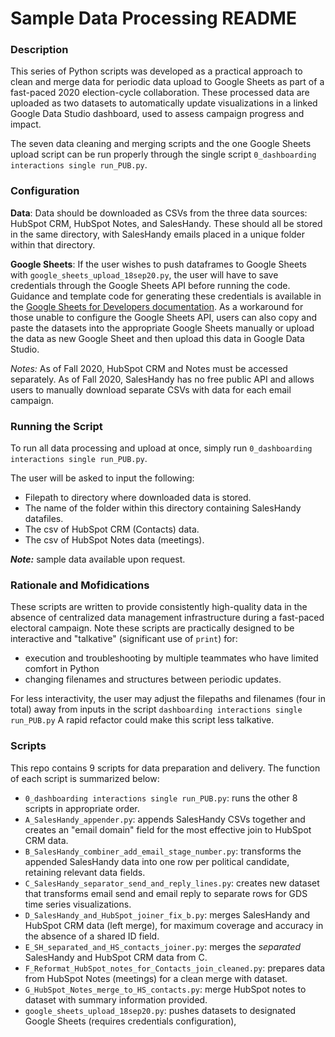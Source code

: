 # Sample Data Processing README

### Description
This series of Python scripts was developed as a practical approach to clean and merge data for periodic data upload to Google Sheets as part of a fast-paced 2020 election-cycle collaboration. These processed data are uploaded as two datasets to automatically update visualizations in a linked Google Data Studio dashboard, used to assess campaign progress and impact. 

The seven data cleaning and merging scripts and the one Google Sheets upload script can be run properly through the single script `0_dashboarding interactions single run_PUB.py`. 



### Configuration
**Data**: Data should be downloaded as CSVs from the three data sources: HubSpot CRM, HubSpot Notes, and SalesHandy. These should all be stored in the same directory, with SalesHandy emails placed in a unique folder within that directory. 

**Google Sheets**: If the user wishes to push dataframes to Google Sheets with `google_sheets_upload_18sep20.py`, the user will have to save credentials through the Google Sheets API before running the code.  Guidance and template code for generating these credentials is available in the [Google Sheets for Developers documentation]( https://developers.google.com/sheets/api/quickstart/python?authuser=4). As a workaround for those unable to configure the Google Sheets API, users can also copy and paste the datasets into the appropriate Google Sheets manually or upload the data as new Google Sheet and then upload this data in Google Data Studio.

*Notes:* As of Fall 2020, HubSpot CRM and Notes must be accessed separately. As of Fall 2020, SalesHandy has no free public API and allows users to manually download separate CSVs with data for each email campaign. 


### Running the Script 
To run all data processing and upload at once, simply run `0_dashboarding interactions single run_PUB.py`. 

The user will be asked to input the following:
- Filepath to directory where downloaded data is stored.
- The name of the folder within this directory containing SalesHandy datafiles.
- The csv of HubSpot CRM (Contacts) data.
- The csv of HubSpot Notes data (meetings).

___Note:___ sample data available upon request.

### Rationale and Mofidications
These scripts are written to provide consistently high-quality data in the absence of centralized data management infrastructure during a fast-paced electoral campaign. Note these scripts are practically designed to be interactive and "talkative" (significant use of `print`) for: 
- execution and troubleshooting by multiple teammates who have limited comfort in Python
- changing filenames and structures between periodic updates.

For less interactivity, the user may adjust the filepaths and filenames (four in total) away from inputs in the script `dashboarding interactions single run_PUB.py` A rapid refactor could make this script less talkative. 

### Scripts
This repo contains 9 scripts for data preparation and delivery. The function of each script is summarized below:
- `0_dashboarding interactions single run_PUB.py`: runs the other 8 scripts in appropriate order.
- `A_SalesHandy_appender.py`: appends SalesHandy CSVs together and creates an "email domain" field for the most effective join to HubSpot CRM data.
- `B_SalesHandy_combiner_add_email_stage_number.py`: transforms the appended SalesHandy data into one row per political candidate, retaining relevant data fields.
- `C_SalesHandy_separator_send_and_reply_lines.py`: creates new dataset that transforms email send and email reply to separate rows for GDS time series visualizations.
- `D_SalesHandy_and_HubSpot_joiner_fix_b.py`: merges SalesHandy and HubSpot CRM data (left merge), for maximum coverage and accuracy in the absence of a shared ID field.
- `E_SH_separated_and_HS_contacts_joiner.py`: merges the *separated* SalesHandy and HubSpot CRM data from C.
- `F_Reformat_HubSpot_notes_for_Contacts_join_cleaned.py`: prepares data from HubSpot Notes (meetings) for a clean merge with dataset.
- `G_HubSpot_Notes_merge_to_HS_contacts.py`: merge HubSpot notes to dataset with summary information provided. 
- `google_sheets_upload_18sep20.py`: pushes datasets to designated Google Sheets (requires credentials configuration),
